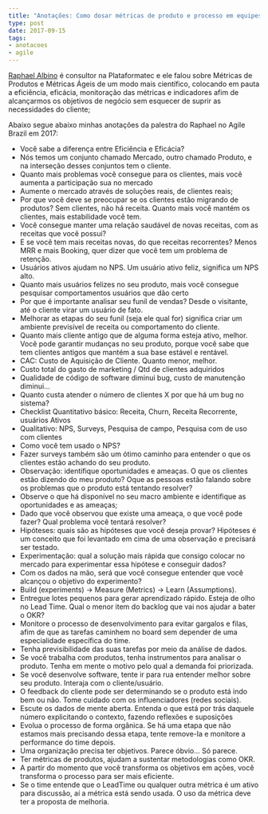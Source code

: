 ```yaml
---
title: "Anotações: Como dosar métricas de produto e processo em equipes que trabalham com soluções digitais?"
type: post
date: 2017-09-15
tags:
- anotacoes
- agile
---
```


[Raphael Albino](http://twitter.com/rapha_albino) é consultor na Plataformatec e ele falou sobre Métricas de Produtos e Métricas Ágeis de um modo mais científico, colocando em pauta a eficiência, eficácia, monitoração das métricas e indicadores afim de alcançarmos os objetivos de negócio sem esquecer de suprir as necessidades do cliente;

Abaixo segue abaixo minhas anotações da palestra do Raphael no Agile Brazil em 2017:

- Você sabe a diferença entre Eficiência e Eficácia?
- Nós temos um conjunto chamado Mercado, outro chamado Produto, e na interseção desses conjuntos tem o cliente.
- Quanto mais problemas você consegue para os clientes, mais você aumenta a participação sua no mercado
- Aumente o mercado através de soluções reais, de clientes reais;
- Por que você deve se preocupar se os clientes estão migrando de produtos? Sem clientes, não há receita. Quanto mais você mantém os clientes, mais estabilidade você tem.
- Você consegue manter uma relação saudável de novas receitas, com as receitas que você possui?
- E se você tem mais receitas novas, do que receitas recorrentes? Menos MRR e mais Booking, quer dizer que você tem um problema de retenção.
- Usuários ativos ajudam no NPS. Um usuário ativo feliz, significa um NPS alto.
- Quanto mais usuários felizes no seu produto, mais você consegue pesquisar comportamentos usuários que dão certo
- Por que é importante analisar seu funil de vendas? Desde o visitante, até o cliente virar um usuário de fato.
- Melhorar as etapas do seu funil (seja ele qual for) significa criar um ambiente previsível de receita ou comportamento do cliente.
- Quanto mais cliente antigo que de alguma forma esteja ativo, melhor. Você pode garantir mudanças no seu produto, porque você sabe que tem clientes antigos que mantém a sua base estável e rentável.
- CAC: Custo de Aquisição de Cliente. Quanto menor, melhor.
- Custo total do gasto de marketing / Qtd de clientes adquiridos
- Qualidade de código de software diminui bug, custo de manutenção diminui...
- Quanto custa atender o número de clientes X por que há um bug no sistema?
- Checklist Quantitativo básico: Receita, Churn, Receita Recorrente, usuários Ativos
- Qualitativo: NPS, Surveys, Pesquisa de campo, Pesquisa com de uso com clientes
- Como você tem usado o NPS?
- Fazer surveys também são um ótimo caminho para entender o que os clientes estão achando do seu produto.
- Observação: identifique oportunidades e ameaças. O que os clientes estão dizendo do meu produto? Oque as pessoas estão falando sobre os problemas que o produto está tentando resolver?
- Observe o que há disponível no seu macro ambiente e identifique as oportunidades e as ameaças;
- Dado que você observou que existe uma ameaça, o que você pode fazer? Qual problema você tentará resolver?
- Hipóteses: quais são as hipóteses que você deseja provar? Hipóteses é um conceito que foi levantado em cima de uma observação e precisará ser testado.
- Experimentação: qual a solução mais rápida que consigo colocar no mercado para experimentar essa hipótese e conseguir dados?
- Com os dados na mão, será que você consegue entender que você alcançou o objetivo do experimento?
- Build (experiments) -> Measure (Metrics) -> Learn (Assumptions).
- Entregue lotes pequenos para gerar aprendizado rápido. Esteja de olho no Lead Time. Qual o menor item do backlog que vai nos ajudar a bater o OKR?
- Monitore o processo de desenvolvimento para evitar gargalos e filas, afim de que as tarefas caminhem no board sem depender de uma especialidade específica do time.
- Tenha previsibilidade das suas tarefas por meio da análise de dados.
- Se você trabalha com produtos, tenha instrumentos para analisar o produto. Tenha em mente o motivo pelo qual a demanda foi priorizada.
- Se você desenvolve software, tente ir para rua entender melhor sobre seu produto. Interaja com o cliente/usuário.
- O feedback do cliente pode ser determinando se o produto está indo bem ou não. Tome cuidado com os influenciadores (redes sociais).
- Escute os dados de mente aberta. Entenda o que está por trás daquele número explicitando o contexto, fazendo reflexões e suposições
- Evolua o processo de forma orgânica. Se há uma etapa que não estamos mais precisando dessa etapa, tente remove-la e monitore a performance do time depois.
- Uma organização precisa ter objetivos. Parece óbvio... Só parece.
- Ter métricas de produtos, ajudam a sustentar metodologias como OKR. 
- A partir do momento que você transforma os objetivos em ações, você transforma o processo para ser mais eficiente.
- Se o time entende que o LeadTime ou qualquer outra métrica é um ativo para discussão, aí a métrica está sendo usada. O uso da métrica deve ter a proposta de melhoria.
